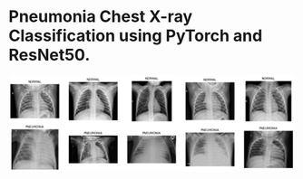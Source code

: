 # Pneumonia Chest X-ray Classification using PyTorch and ResNet50.

![](https://github.com/Muhameddemadd/Pneumonia-Chest-X-ray-Classification-PyTorch/blob/master/__results___5_0.png)
